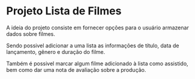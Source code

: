 # Projeto Lista de Filmes
A ideia do projeto consiste em fornecer opções para o usuário armazenar dados sobre filmes. 

Sendo possivel adicionar a uma lista as informações de título, data de lançamento, gênero e duração do filme.

Também é possivel marcar algum filme adicionado à lista como assistido, bem como dar uma nota de avaliação sobre a produção.
